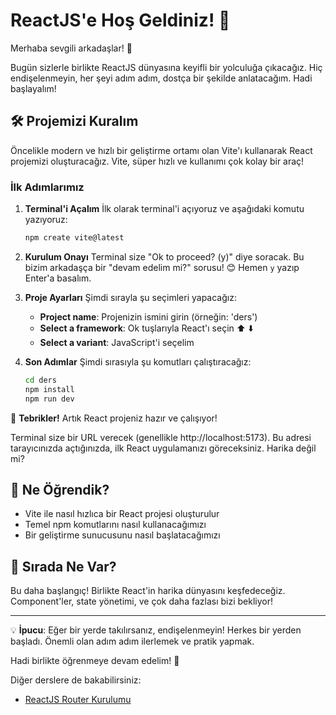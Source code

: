 # ReactJS'e Hoş Geldiniz! 🚀

Merhaba sevgili arkadaşlar! 👋

Bugün sizlerle birlikte ReactJS dünyasına keyifli bir yolculuğa çıkacağız. Hiç endişelenmeyin, her şeyi adım adım, dostça bir şekilde anlatacağım. Hadi başlayalım!

## 🛠 Projemizi Kuralım

Öncelikle modern ve hızlı bir geliştirme ortamı olan Vite'ı kullanarak React projemizi oluşturacağız. Vite, süper hızlı ve kullanımı çok kolay bir araç!

### İlk Adımlarımız

1. **Terminal'i Açalım**
   İlk olarak terminal'i açıyoruz ve aşağıdaki komutu yazıyoruz:
   ```bash
   npm create vite@latest
   ```

2. **Kurulum Onayı**
   Terminal size "Ok to proceed? (y)" diye soracak. Bu bizim arkadaşça bir "devam edelim mi?" sorusu! 😊
   Hemen `y` yazıp Enter'a basalım.

3. **Proje Ayarları**
   Şimdi sırayla şu seçimleri yapacağız:

   - **Project name**: Projenizin ismini girin (örneğin: 'ders')
   - **Select a framework**: Ok tuşlarıyla React'ı seçin ⬆️ ⬇️
   - **Select a variant**: JavaScript'i seçelim

4. **Son Adımlar**
   Şimdi sırasıyla şu komutları çalıştıracağız:
   ```bash
   cd ders
   npm install
   npm run dev
   ```

🎉 **Tebrikler!** Artık React projeniz hazır ve çalışıyor! 

Terminal size bir URL verecek (genellikle http://localhost:5173). Bu adresi tarayıcınızda açtığınızda, ilk React uygulamanızı göreceksiniz. Harika değil mi?

## 🎯 Ne Öğrendik?
- Vite ile nasıl hızlıca bir React projesi oluşturulur
- Temel npm komutlarını nasıl kullanacağımızı
- Bir geliştirme sunucusunu nasıl başlatacağımızı

## 🚀 Sırada Ne Var?
Bu daha başlangıç! Birlikte React'in harika dünyasını keşfedeceğiz. Component'ler, state yönetimi, ve çok daha fazlası bizi bekliyor!

---

💡 **İpucu**: Eğer bir yerde takılırsanız, endişelenmeyin! Herkes bir yerden başladı. Önemli olan adım adım ilerlemek ve pratik yapmak.

Hadi birlikte öğrenmeye devam edelim! 🌟

Diğer derslere de bakabilirsiniz:
- [ReactJS Router Kurulumu]([https://github.com/fahrettinrizaergin/setup-reactjs-router-dom.md](https://github.com/fahrettinrizaergin/yazilim-anlatimlarim/blob/main/setup-reactjs-router-dom.md))
